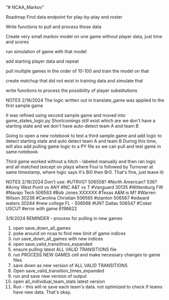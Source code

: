 "# NCAA_Markov" 

Roadmap
Find data endpoint for play-by-play and roster

Write functions to pull and process those data

Create very small markov model on one game without player data, just time and scores

run simulation of game with that model

add starting player data and repeat

pull multiple games in the order of 10-100 and train the model on that

create matchup that did not exist in training data and simulate that

write functions to process the possibility of player substitutions




NOTES
2/16/2024
The logic written out in translate_game was applied to the first sample game

It was refined using second sample game and moved into game_states_logic.py
Shortcomings still exist which are we don't have a starting state and we don't have auto-detect team A and team B

Going to open a new notebook to test a third sample game and add logic to detect starting state and auto detect team A and team B
During this time, will also add pulling game logic to a PY file so we can pull and test game in same notebook 

Third game worked without a hitch - labeled manually and then ran logic and all matched (except on plays where Foul is followed by Turnover at same timestamp, where logic says it's Bi0 then Br0. That's fine, just leave it)

NOTES 2/18/2024
Don't use:
#UTRVG? 506558?
#North American? 536?
#Army West Point vs ANY
#NC A&T vs T
#Vanguard 30135
#Wittenburg FW
#Navajo Tech 506563
#Bob Jones XXXXXX
#Texas A&M is M?
#Warren Wilson 30236
#Carolina Christian 506565
#stanton 506567
#edward waters 30244
#new college FL - 506568
#UNT Dallas 506547
#Coker USCU?
#error with game 6198622

3/9/2024
REMINDER - process for pulling in new games
1. open save_down_all_games
2. poke around on ncaa to find new limit of game indices
3. run save_down_all_games with new indices
4. open save_valid_transitinos_expanded
5. ensure pulling latest ALL VALID TRANSITIONS file
6. run PROCESS NEW GAMES cell and make necessary changes to game files
7. save down as new version of ALL VALID TRANSITIONS
8. Open save_valid_transition_times_expanded
9. run and save new version of output
10. open all_individual_team_stats latest version
11. Run - this will re save each team's data. not optimized to check if teams have new data. That's okay.